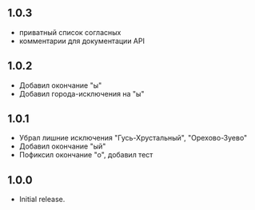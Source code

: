 ## 1.0.3

* приватный список согласных
* комментарии для документации API

## 1.0.2

* Добавил окончание "ы"
* Добавил города-исключения на "ы"

## 1.0.1

* Убрал лишние исключения "Гусь-Хрустальный", "Орехово-Зуево"
* Добавил окончание "ый"
* Пофиксил окончание "о", добавил тест


## 1.0.0

* Initial release.
